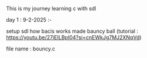 This is my journey learning c with sdl

day 1 : 9-2-2025 :-

setup sdl 
how bacis works 
made bauncy ball (tutorial : https://youtu.be/27iEILBpI04?si=cnEWkJg7MJ2XNqVd) 

file name : bouncy.c 
